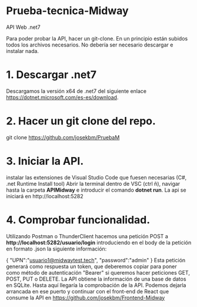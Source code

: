 # Prueba-tecnica-Midway

API Web .net7

Para poder probar la API, hacer un git-clone. En un principio están subidos todos los archivos necesarios. No debería ser necesario descargar e instalar nada.
# 1. Descargar .net7
Descargamos la versión x64 de .net7 del siguiente enlace https://dotnet.microsoft.com/es-es/download.
# 2. Hacer un git clone del repo.
git clone https://github.com/josekbm/PruebaM
# 3. Iniciar la API.
instalar las extensiones de Visual Studio Code que fuesen necesarias (C#, .net Runtime Install tool)
Abrir la terminal dentro de VSC (ctrl ñ), navigar hasta la carpeta **APIMidway** e introducir el comando **dotnet run**. La api se iniciará en http://localhost:5282
# 4. Comprobar funcionalidad.
Utilizando Postman o ThunderClient hacemos una petición POST a **http://localhost:5282/usuario/login** introduciendo en el body de la petición en formato .json la siguiente información:

  {
    "UPN":"usuario1@midwaytest.tech",
    "password":"admin"
  }
Esta petición generará como respuesta un token, que deberemos copiar para poner como método de autenticación "Bearer" si queremos hacer peticiones GET, POST, PUT o DELETE. La API obtiene la información de una base de datos en SQLite.
Hasta aquí llegaría la comprobación de la API. Podemos dejarla arrancada en ese puerto y continuar con el front-end de React que consume la API en https://github.com/josekbm/Frontend-Midway
